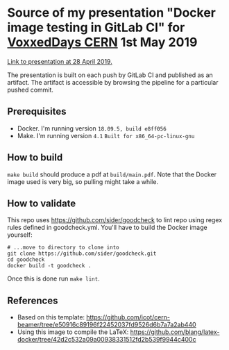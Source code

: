# Source of my presentation "Docker image testing in GitLab CI" for [VoxxedDays CERN](https://voxxeddays.com/cern/) 1st May 2019

[Link to presentation at 28 April 2019.](https://gitlab.cern.ch/tloekkeb/voxxeddays-cern-docker-image-testing-in-gitlab-ci/-/jobs/4042263/artifacts/file/tloekkeb_voxxeddays_cern_2019_05_01_docker_image_testing_in_gitlab_ci.pdf)

The presentation is built on each push by GitLab CI and published as an artifact. The artifact is accessible by browsing the pipeline for a particular pushed commit.

## Prerequisites

* Docker. I'm running version `18.09.5, build e8ff056`
* Make. I'm running version `4.1` `Built for x86_64-pc-linux-gnu`

## How to build

`make build` should produce a pdf at `build/main.pdf`. Note that the Docker image used is very big, so pulling might take a while.

## How to validate

This repo uses https://github.com/sider/goodcheck to lint repo using regex rules defined in goodcheck.yml. You'll have to build the Docker image yourself:

```
# ...move to directory to clone into
git clone https://github.com/sider/goodcheck.git
cd goodcheck
docker build -t goodcheck .
```

Once this is done run `make lint`.

## References

* Based on this template: <https://github.com/icot/cern-beamer/tree/e50916c89196f22452037fd9526d6b7a7a2ab440>
* Using this image to compile the LaTeX: <https://github.com/blang/latex-docker/tree/42d2c532a09a00938331512fd2b539f9944c400c>
